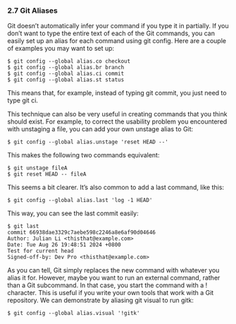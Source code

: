 ### 2.7 Git Aliases
Git doesn’t automatically infer your command if you type it in partially. If you don’t want to type the entire text of each of the Git commands, you can easily set up an alias for each command using git config. Here are a couple of examples you may want to set up:
```
$ git config --global alias.co checkout
$ git config --global alias.br branch
$ git config --global alias.ci commit
$ git config --global alias.st status
```
This means that, for example, instead of typing git commit, you just need to type git ci.

This technique can also be very useful in creating commands that you think should exist. For example, to correct the usability problem you encountered with unstaging a file, you can add your own unstage alias to Git:

    $ git config --global alias.unstage 'reset HEAD --'

This makes the following two commands equivalent:
```
$ git unstage fileA
$ git reset HEAD -- fileA
```
This seems a bit clearer. It’s also common to add a last command, like this:

    $ git config --global alias.last 'log -1 HEAD'

This way, you can see the last commit easily:
```
$ git last
commit 66938dae3329c7aebe598c2246a8e6af90d04646
Author: Julian Li <thisthat@example.com>
Date: Tue Aug 26 19:48:51 2024 +0800
Test for current head
Signed-off-by: Dev Pro <thisthat@example.com>
```

As you can tell, Git simply replaces the new command with whatever you alias it for. However, maybe you want to run an external command, rather than a Git subcommand. In that case, you start the command with a ! character. This is useful if you write your own tools that work with a Git repository. We can demonstrate by aliasing git visual to run gitk:


    $ git config --global alias.visual '!gitk'
